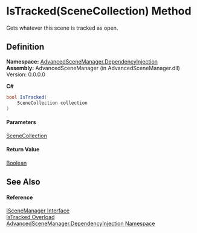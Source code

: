 # IsTracked(SceneCollection) Method

Gets whatever this scene is tracked as open.

## Definition

**Namespace:** [AdvancedSceneManager.DependencyInjection](N_AdvancedSceneManager_DependencyInjection.md)\
**Assembly:** AdvancedSceneManager (in AdvancedSceneManager.dll) Version: 0.0.0.0

**C#**

```c#
bool IsTracked(
	SceneCollection collection
)
```

#### Parameters

&#x20; [SceneCollection](T_AdvancedSceneManager_Models_SceneCollection.md)&#x20;

#### Return Value

[Boolean](https://learn.microsoft.com/dotnet/api/system.boolean)

## See Also

#### Reference

[ISceneManager Interface](T_AdvancedSceneManager_DependencyInjection_ISceneManager.md)\
[IsTracked Overload](Overload_AdvancedSceneManager_DependencyInjection_ISceneManager_IsTracked.md)\
[AdvancedSceneManager.DependencyInjection Namespace](N_AdvancedSceneManager_DependencyInjection.md)
